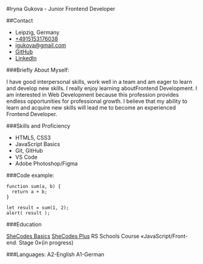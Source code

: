 #Iryna Gukova - Junior Frontend Developer
    
##Contact
      
* Leipzig, Germany
* [+4915153176038](tel:4915153176038)
* [igukova@gmail.com](mailto:igukova@gmail.com)
* [GitHub](https://github.com/igukova)
* [LinkedIn](https://www.linkedin.com/in/iryna-gukova/)

###Briefly About Myself:

I have good interpersonal skills, work well in a team and am eager to learn and develop new skills.
I really enjoy learning aboutFrontend Development.
I am interested in Web Development because this profession provides endless opportunities for professional growth.
I believe that my ability to learn and acquire new skills will lead me to become an experienced Frontend Developer.

        
###Skills and Proficiency
      
* HTML5, CSS3
* JavaScript Basics
* Git, GitHub
* VS Code
* Adobe Photoshop/Figma
      
###Code example:
     
```
function sum(a, b) {
  return a + b;
}

let result = sum(1, 2);
alert( result );
```
              
              
              
###Education
      
[SheCodes Basics](https://www.shecodes.io/graduates/46857-iryna-gukova)
[SheCodes Plus](https://www.shecodes.io/graduates/46857-iryna-gukova)
RS Schools Course «JavaScript/Front-end. Stage 0»(in progress)

###Languages:
A2-English
A1-German